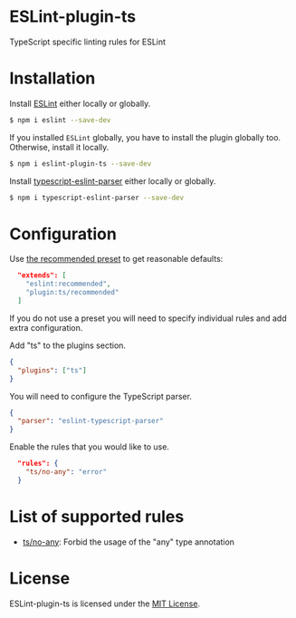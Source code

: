 # ESLint-plugin-ts

TypeScript specific linting rules for ESLint

# Installation

Install [ESLint](https://www.github.com/eslint/eslint) either locally or globally.

```sh
$ npm i eslint --save-dev
```

If you installed `ESLint` globally, you have to install the plugin globally too. Otherwise, install it locally.

```sh
$ npm i eslint-plugin-ts --save-dev
```

Install [typescript-eslint-parser](https://github.com/eslint/typescript-eslint-parser) either locally or globally.

```sh
$ npm i typescript-eslint-parser --save-dev
```

# Configuration

Use [the recommended preset](#recommended) to get reasonable defaults:

```json
  "extends": [
    "eslint:recommended",
    "plugin:ts/recommended"
  ]
```

If you do not use a preset you will need to specify individual rules and add extra configuration.

Add "ts" to the plugins section.

```json
{
  "plugins": ["ts"]
}
```

You will need to configure the TypeScript parser.

```json
{
  "parser": "eslint-typescript-parser"
}
```

Enable the rules that you would like to use.

```json
  "rules": {
    "ts/no-any": "error"
  }
```

# List of supported rules

- [ts/no-any](docs/rules/no-any.md): Forbid the usage of the "any" type annotation

# License

ESLint-plugin-ts is licensed under the [MIT License](http://www.opensource.org/licenses/mit-license.php).
